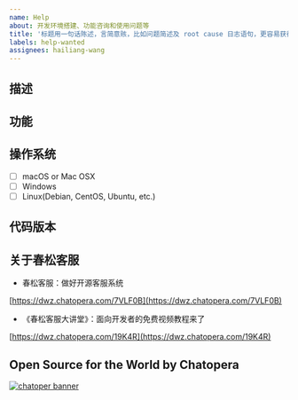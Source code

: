```yaml
---
name: Help
about: 开发环境搭建、功能咨询和使用问题等
title: '标题用一句话陈述，言简意赅，比如问题简述及 root cause 日志语句，更容易获得帮助'
labels: help-wanted
assignees: hailiang-wang
---
```


## 描述
<!-- 详细描述问题后优先处理解决！ 截图、错误日志等 -->

## 功能
<!-- 针对某功能，需要提供详细描述文档 -->

## 操作系统

- [ ] macOS or Mac OSX
- [ ] Windows
- [ ] Linux(Debian, CentOS, Ubuntu, etc.)

## 代码版本
<!-- Git commit hash (`git rev-parse HEAD`)，进入代码库并执行 -->

## 关于春松客服

- 春松客服：做好开源客服系统

[https://dwz.chatopera.com/7VLF0B](https://dwz.chatopera.com/7VLF0B)

- 《春松客服大讲堂》：面向开发者的免费视频教程来了

[https://dwz.chatopera.com/19K4R](https://dwz.chatopera.com/19K4R)

## Open Source for the World by Chatopera

[![chatoper banner][co-banner-image]][co-url]

[co-banner-image]: https://user-images.githubusercontent.com/3538629/144734473-df8ec8dd-ad0b-400f-8542-e4d40fb96375.jpg
[co-url]: https://www.chatopera.com
